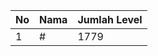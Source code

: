 | No | Nama            | Jumlah Level |
|----|-----------------|--------------|
| 1  | #    |    1779        |
